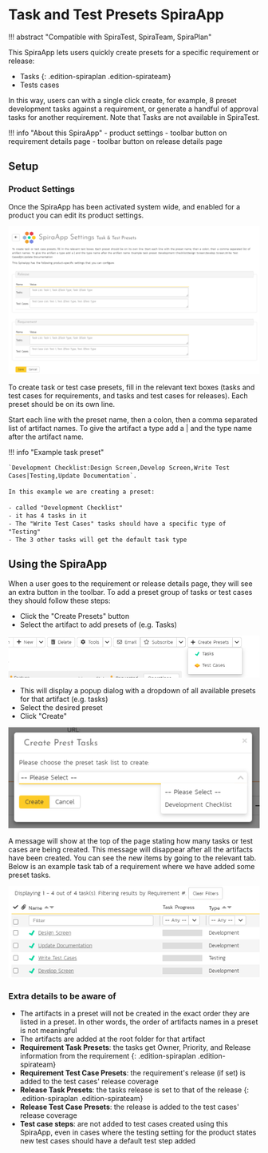 # Task and Test Presets SpiraApp
!!! abstract "Compatible with SpiraTest, SpiraTeam, SpiraPlan"

This SpiraApp lets users quickly create presets for a specific requirement or release:
- Tasks
    {: .edition-spiraplan .edition-spirateam}
- Tests cases

In this way, users can with a single click create, for example, 8 preset development tasks against a requirement, or generate a handful of approval tasks for another requirement. Note that Tasks are not available in SpiraTest.

!!! info "About this SpiraApp"
    - product settings 
    - toolbar button on requirement details page
    - toolbar button on release details page

## Setup
### Product Settings
Once the SpiraApp has been activated system wide, and enabled for a product you can edit its product settings.

![product settings page](img/taskTestPresets-product-settings.png)

To create task or test case presets, fill in the relevant text boxes (tasks and test cases for requirements, and tasks and test cases for releases). Each preset should be on its own line. 

Start each line with the preset name, then a colon, then a comma separated list of artifact names. To give the artifact a type add a | and the type name after the artifact name. 

!!! info "Example task preset"

    `Development Checklist:Design Screen,Develop Screen,Write Test Cases|Testing,Update Documentation`.

    In this example we are creating a preset:

    - called "Development Checklist"
    - it has 4 tasks in it
    - The "Write Test Cases" tasks should have a specific type of "Testing"
    - The 3 other tasks will get the default task type

## Using the SpiraApp
When a user goes to the requirement or release details page, they will see an extra button in the toolbar. To add a preset group of tasks or test cases they should follow these steps:

- Click the "Create Presets" button
- Select the artifact to add presets of (e.g. Tasks)

![toolbar button](img/taskTestPresets-toolbar-button.png)

- This will display a popup dialog with a dropdown of all available presets for that artifact (e.g. tasks)
- Select the desired preset
- Click "Create"

![popup](img/taskTestPresets-popup.png)

A message will show at the top of the page stating how many tasks or test cases are being created. This message will disappear after all the artifacts have been created. You can see the new items by going to the relevant tab. Below is an example task tab of a requirement where we have added some preset tasks.

![newly created tasks on a requirement](img/taskTestPresets-tasksRequirement.png)

### Extra details to be aware of

- The artifacts in a preset will not be created in the exact order they are listed in a preset. In other words, the order of artifacts names in a preset is not meaningful
- The artifacts are added at the root folder for that artifact
- **Requirement Task Presets**: the tasks get Owner, Priority, and Release information from the requirement
    {: .edition-spiraplan .edition-spirateam}
- **Requirement Test Case Presets**: the requirement's release (if set) is added to the test cases' release coverage
- **Release Task Presets**: the tasks release is set to that of the release
    {: .edition-spiraplan .edition-spirateam}
- **Release Test Case Presets**: the release is added to the test cases' release coverage
- **Test case steps**: are not added to test cases created using this SpiraApp, even in cases where the testing setting for the product states new test cases should have a default test step added